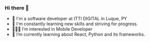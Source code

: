 ### Hi there 👋

<!--
**OdaFra/odafra** is a ✨ _special_ ✨ repository because its `README.md` (this file) appears on your GitHub profile.

Here are some ideas to get you started:

- 🔭 I'm a software developer at ITTI DIGITAL in Luque, PY
- 📒 I'm constantly learning new skills and striving for progress.
- 👨🏽‍🎓 I’m interested in Mobile Developer
- 🌱 I’m currently learning about React, Python and its frameworks.
-->

- 🔭 I'm a software developer at ITTI DIGITAL in Luque, PY
- 📒 I'm constantly learning new skills and striving for progress.
- 👨🏽‍🎓 I’m interested in Mobile Developer
- 🌱 I’m currently learning about React, Python and its frameworks.

